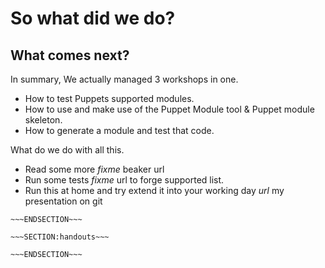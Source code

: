 <!SLIDE>
# So what did we do? #
## What comes next? ##

In summary, We actually managed 3 workshops in one. 

* How to test Puppets supported modules.
* How to use and make use of the Puppet Module tool & Puppet module skeleton.
* How to generate a module and test that code.

What do we do with all this. 

* Read some more *fixme* beaker url
* Run  some tests *fixme* url to forge supported list.
* Run this at home and try extend it into your working day *url* my presentation on git 



~~~SECTION:notes~~~
~~~ENDSECTION~~~

~~~SECTION:handouts~~~

~~~ENDSECTION~~~

